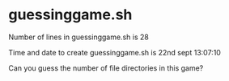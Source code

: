 # guessinggame.sh

Number of lines in guessinggame.sh is 28

Time and date to create guessinggame.sh is 22nd sept 13:07:10

Can you guess the number of file directories in this game?
